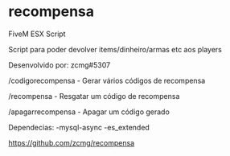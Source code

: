 # recompensa
FiveM ESX Script

Script para poder devolver items/dinheiro/armas etc aos players

Desenvolvido por: zcmg#5307

/codigorecompensa - Gerar vários códigos de recompensa

/recompensa - Resgatar um código de recompensa

/apagarrecompensa - Apagar um código gerado

Dependecias:
-mysql-async
-es_extended

https://github.com/zcmg/recompensa
